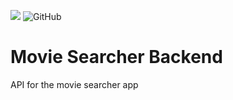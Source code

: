 ![](https://github.com/citrone/movie-searcher-backend/workflows/Node%20CI/badge.svg)
![GitHub](https://img.shields.io/github/license/citrone/movie-searcher-backend)

# Movie Searcher Backend

API for the movie searcher app
